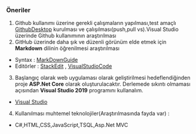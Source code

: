 ### Öneriler
1. Github kullanımı üzerine gerekli çalışmaların yapılması,test amaçlı [GithubDesktop](https://desktop.github.com/) kurulması ve çalışılması(push,pull vs).Visual Studio üzerinde Github kullanımının araştırılması
2. GitHub üzerinde daha şık ve düzenli görünüm elde etmek için **Markdown** dilinin öğrenilmesi araştırılması  
- Syntax : [MarkDownGuide](https://www.markdownguide.org/basic-syntax/)  
- Editörler : [StackEdit](https://stackedit.io/app) , [VisualStudioCode](https://code.visualstudio.com/)    
3. Başlangıç olarak web uygulaması olarak geliştirilmesi hedeflendiğinden proje **ASP.Net Core** olarak oluşturulacaktır. Derlemede sıkıntı olmaması açısından **Visual Studio 2019** programını kullanalım.  
- [Visual Studio](https://visualstudio.microsoft.com/tr/vs/)  
4. Kullanılması muhtemel teknolojiler(Araştırılmasında fayda var) :  
- C#,HTML,CSS,JavaScript,TSQL,Asp.Net MVC
